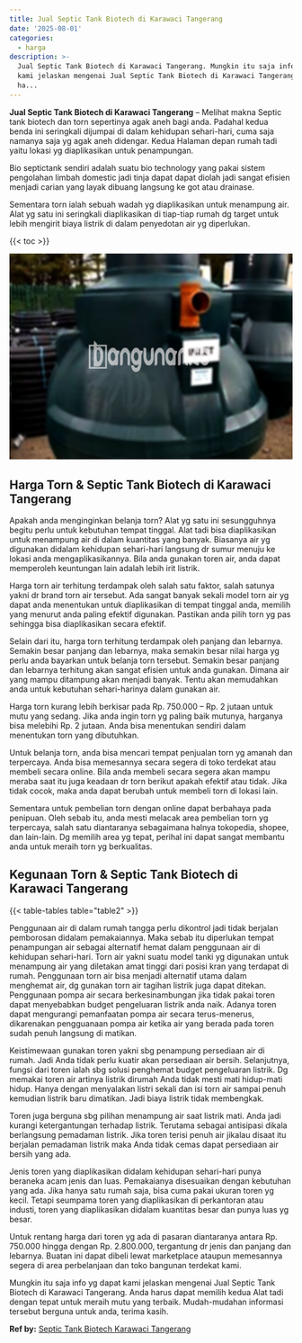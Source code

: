 ```yaml
---
title: Jual Septic Tank Biotech di Karawaci Tangerang
date: '2025-08-01'
categories:
  - harga
description: >-
  Jual Septic Tank Biotech di Karawaci Tangerang. Mungkin itu saja info yg dapat
  kami jelaskan mengenai Jual Septic Tank Biotech di Karawaci Tangerang. Anda
  ha...
---
```


**Jual Septic Tank Biotech di Karawaci Tangerang** – Melihat makna Septic tank biotech dan torn sepertinya agak aneh bagi anda. Padahal kedua benda ini seringkali dijumpai di dalam kehidupan sehari-hari, cuma saja namanya saja yg agak aneh didengar. Kedua Halaman depan rumah tadi yaitu lokasi yg diaplikasikan untuk penampungan.

Bio septictank sendiri adalah suatu bio technology yang pakai sistem pengolahan limbah domestic jadi tinja dapat dapat diolah jadi sangat efisien menjadi carian yang layak dibuang langsung ke got atau drainase.

Sementara torn ialah sebuah wadah yg diaplikasikan untuk menampung air. Alat yg satu ini seringkali diaplikasikan di tiap-tiap rumah dg target untuk lebih mengirit biaya listrik di dalam penyedotan air yg diperlukan.

{{< toc >}}

![Jual Septic Tank Biotech di Karawaci Tangerang](/images/jual-bio-septictank-47.png)

## Harga Torn & Septic Tank Biotech di Karawaci Tangerang

Apakah anda menginginkan belanja torn? Alat yg satu ini sesungguhnya begitu perlu untuk kebutuhan tempat tinggal. Alat tadi bisa diaplikasikan untuk menampung air di dalam kuantitas yang banyak. Biasanya air yg digunakan didalam kehidupan sehari-hari langsung dr sumur menuju ke lokasi anda mengaplikasikannya. Bila anda gunakan toren air, anda dapat memperoleh keuntungan lain adalah lebih irit listrik.

Harga torn air terhitung terdampak oleh salah satu faktor, salah satunya yakni dr brand torn air tersebut. Ada sangat banyak sekali model torn air yg dapat anda menentukan untuk diaplikasikan di tempat tinggal anda, memilih yang menurut anda paling efektif digunakan. Pastikan anda pilih torn yg pas sehingga bisa diaplikasikan secara efektif.

Selain dari itu, harga torn terhitung terdampak oleh panjang dan lebarnya. Semakin besar panjang dan lebarnya, maka semakin besar nilai harga yg perlu anda bayarkan untuk belanja torn tersebut. Semakin besar panjang dan lebarnya terhitung akan sangat efisien untuk anda gunakan. Dimana air yang mampu ditampung akan menjadi banyak. Tentu akan memudahkan anda untuk kebutuhan sehari-harinya dalam gunakan air.

Harga torn kurang lebih berkisar pada Rp. 750.000 – Rp. 2 jutaan untuk mutu yang sedang. Jika anda ingin torn yg paling baik mutunya, harganya bisa melebihi Rp. 2 jutaan. Anda bisa menentukan sendiri dalam menentukan torn yang dibutuhkan.

Untuk belanja torn, anda bisa mencari tempat penjualan torn yg amanah dan terpercaya. Anda bisa memesannya secara segera di toko terdekat atau membeli secara online. Bila anda membeli secara segera akan mampu meraba saat itu juga keadaan dr torn berikut apakah efektif atau tidak. Jika tidak cocok, maka anda dapat berubah untuk membeli torn di lokasi lain.

Sementara untuk pembelian torn dengan online dapat berbahaya pada penipuan. Oleh sebab itu, anda mesti melacak area pembelian torn yg terpercaya, salah satu diantaranya sebagaimana halnya tokopedia, shopee, dan lain-lain. Dg memilih area yg tepat, perihal ini dapat sangat membantu anda untuk meraih torn yg berkualitas.

## Kegunaan Torn & Septic Tank Biotech di Karawaci Tangerang

{{< table-tables table="table2" >}}

Penggunaan air di dalam rumah tangga perlu dikontrol jadi tidak berjalan pemborosan didalam pemakaiannya. Maka sebab itu diperlukan tempat penampungan air sebagai alternatif hemat dalam penggunaan air di kehidupan sehari-hari. Torn air yakni suatu model tanki yg digunakan untuk menampung air yang diletakan amat tinggi dari posisi kran yang terdapat di rumah. Penggunaan torn air bisa menjadi alternatif utama dalam menghemat air, dg gunakan torn air tagihan listrik juga dapat ditekan. Penggunaan pompa air secara berkesinambungan jika tidak pakai toren dapat menyebabkan budget pengeluaran listrik anda naik. Adanya toren dapat mengurangi pemanfaatan pompa air secara terus-menerus, dikarenakan pengguanaan pompa air ketika air yang berada pada toren sudah penuh langsung di matikan.

Keistimewaan gunakan toren yakni sbg penampung persediaan air di rumah. Jadi Anda tidak perlu kuatir akan persediaan air bersih. Selanjutnya, fungsi dari toren ialah sbg solusi penghemat budget pengeluaran listrik. Dg memakai toren air artinya listrik dirumah Anda tidak mesti mati hidup-mati hidup. Hanya dengan menyalakan listri sekali dan isi torn air sampai penuh kemudian listrik baru dimatikan. Jadi biaya listrik tidak membengkak.

Toren juga berguna sbg pilihan menampung air saat listrik mati. Anda jadi kurangi ketergantungan terhadap listrik. Terutama sebagai antisipasi dikala berlangsung pemadaman listrik. Jika toren terisi penuh air jikalau disaat itu berjalan pemadaman listrik maka Anda tidak cemas dapat persediaan air bersih yang ada.

Jenis toren yang diaplikasikan didalam kehidupan sehari-hari punya beraneka acam jenis dan luas. Pemakaianya disesuaikan dengan kebutuhan yang ada. Jika hanya satu rumah saja, bisa cuma pakai ukuran toren yg kecil. Tetapi seumpama toren yang diaplikasikan di perkantoran atau industi, toren yang diaplikasikan didalam kuantitas besar dan punya luas yg besar.

Untuk rentang harga dari toren yg ada di pasaran diantaranya antara Rp. 750.000 hingga dengan Rp. 2.800.000, tergantung dr jenis dan panjang dan lebarnya. Buatan ini dapat dibeli lewat marketplace ataupun memesannya segera di area perbelanjaan dan toko bangunan terdekat kami.

Mungkin itu saja info yg dapat kami jelaskan mengenai Jual Septic Tank Biotech di Karawaci Tangerang. Anda harus dapat memilih kedua Alat tadi dengan tepat untuk meraih mutu yang terbaik. Mudah-mudahan informasi tersebut berguna untuk anda, terima kasih.

**Ref by:** [Septic Tank Biotech Karawaci Tangerang](https://id.wikipedia.org/wiki/Septic)
